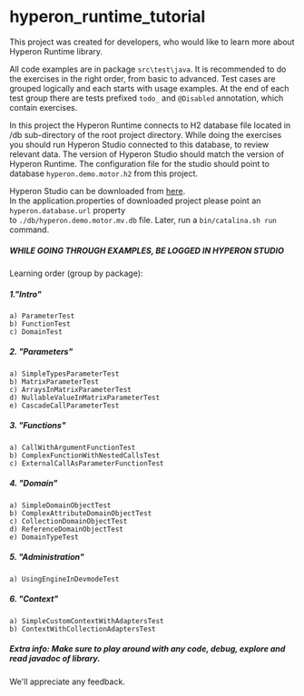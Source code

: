 # hyperon_runtime_tutorial
This project was created for developers, who would like to learn more about Hyperon Runtime library.

All code examples are in package <code>src\test\java</code>.
It is recommended to do the exercises in the right order, from basic to advanced. Test cases are grouped
logically and each starts with usage examples. At the end of each test group there are tests prefixed
<code>todo_</code> and <code>@Disabled</code> annotation, which contain exercises.

In this project the Hyperon Runtime connects to H2 database file located in /db sub-directory of the root
project directory. While doing the exercises you should run Hyperon Studio connected to this database,
to review relevant data. The version of Hyperon Studio should match the version of Hyperon Runtime.
The configuration file for the studio should point to database <code>hyperon.demo.motor.h2</code> from this project.

Hyperon Studio can be downloaded from [here](https://d3if2y4240qge3.cloudfront.net/repo/releases/2.0.2/hyperon-studio-2.0.2.zip).  
In the application.properties of downloaded project please point an `hyperon.database.url` property   
to `./db/hyperon.demo.motor.mv.db` file. Later, run a `bin/catalina.sh run` command.

##### WHILE GOING THROUGH EXAMPLES, BE LOGGED IN HYPERON STUDIO

Learning order (group by package):
##### 1."Intro"
    a) ParameterTest
    b) FunctionTest
    c) DomainTest
    
##### 2. "Parameters"
    a) SimpleTypesParameterTest
    b) MatrixParameterTest
    c) ArraysInMatrixParameterTest
    d) NullableValueInMatrixParameterTest
    e) CascadeCallParameterTest
    
##### 3. "Functions"
    a) CallWithArgumentFunctionTest
    b) ComplexFunctionWithNestedCallsTest
    c) ExternalCallAsParameterFunctionTest
    
##### 4. "Domain"
    a) SimpleDomainObjectTest
    b) ComplexAttributeDomainObjectTest
    c) CollectionDomainObjectTest
    d) ReferenceDomainObjectTest
    e) DomainTypeTest
    
##### 5. "Administration"
    a) UsingEngineInDevmodeTest
    
##### 6. "Context"
    a) SimpleCustomContextWithAdaptersTest
    b) ContextWithCollectionAdaptersTest


##### Extra info: Make sure to play around with any code, debug, explore and read javadoc of library.

We'll appreciate any feedback.
